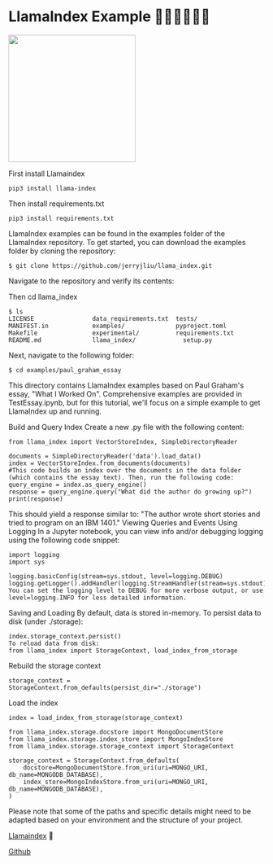 # LlamaIndex Example 🦙🦙🦙🦙🦙🦙

<img src="https://api.wandb.ai/files/mostafaibrahim17/images/projects/37042936/bbc5d726.png" width="250">


First install Llamaindex

```
pip3 install llama-index
```
Then install requirements.txt

```
pip3 install requirements.txt
```

LlamaIndex examples can be found in the examples folder of the LlamaIndex repository. To get started, you can download the examples folder by cloning the repository:

```
$ git clone https://github.com/jerryjliu/llama_index.git
```
Navigate to the repository and verify its contents:

Then cd llama_index
```
$ ls
LICENSE                data_requirements.txt  tests/
MANIFEST.in            examples/              pyproject.toml
Makefile               experimental/          requirements.txt
README.md              llama_index/             setup.py
```

Next, navigate to the following folder:

```
$ cd examples/paul_graham_essay
```
This directory contains LlamaIndex examples based on Paul Graham's essay, "What I Worked On". Comprehensive examples are provided in TestEssay.ipynb, but for this tutorial, we'll focus on a simple example to get LlamaIndex up and running.

Build and Query Index
Create a new .py file with the following content:
```
from llama_index import VectorStoreIndex, SimpleDirectoryReader

documents = SimpleDirectoryReader('data').load_data()
index = VectorStoreIndex.from_documents(documents)
#This code builds an index over the documents in the data folder (which contains the essay text). Then, run the following code:
query_engine = index.as_query_engine()
response = query_engine.query("What did the author do growing up?")
print(response)

```
This should yield a response similar to: "The author wrote short stories and tried to program on an IBM 1401."
Viewing Queries and Events Using Logging
In a Jupyter notebook, you can view info and/or debugging logging using the following code snippet:

```
import logging
import sys

logging.basicConfig(stream=sys.stdout, level=logging.DEBUG)
logging.getLogger().addHandler(logging.StreamHandler(stream=sys.stdout))
You can set the logging level to DEBUG for more verbose output, or use level=logging.INFO for less detailed information.
```
Saving and Loading
By default, data is stored in-memory. To persist data to disk (under ./storage):
```
index.storage_context.persist()
To reload data from disk:
from llama_index import StorageContext, load_index_from_storage
```
Rebuild the storage context

```
storage_context = StorageContext.from_defaults(persist_dir="./storage")
```
Load the index

```
index = load_index_from_storage(storage_context)
```

```
from llama_index.storage.docstore import MongoDocumentStore
from llama_index.storage.index_store import MongoIndexStore
from llama_index.storage.storage_context import StorageContext

storage_context = StorageContext.from_defaults(
    docstore=MongoDocumentStore.from_uri(uri=MONGO_URI, db_name=MONGODB_DATABASE),
    index_store=MongoIndexStore.from_uri(uri=MONGO_URI, db_name=MONGODB_DATABASE),
)
```
Please note that some of the paths and specific details might need to be adapted based on your environment and the structure of your project.

[Llamaindex](https://www.llamaindex.ai/) 🦙

[Github](https://github.com/jerryjliu/llama_index)

